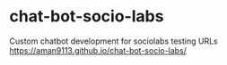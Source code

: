 # chat-bot-socio-labs
Custom chatbot development for sociolabs
testing URLs https://aman9113.github.io/chat-bot-socio-labs/
